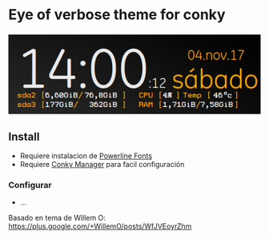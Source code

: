 # Eye of verbose theme for conky

### 
![Alt text](EyeOfVerbose.png?raw=true "preview")

## Install
 - Requiere instalacion de [Powerline Fonts](https://github.com/powerline/fonts)
 - Requiere [Conky Manager](http://www.teejeetech.in/p/conky-manager.html) para facil configuración

 ### Configurar
 - ...

Basado en tema de Willem O: https://plus.google.com/+WillemO/posts/WfJVEoyrZhm